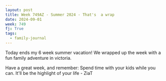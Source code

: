 ```yaml
---
layout: post
title: Week 749AZ - Summer 2024 - That's  a wrap
date: 2024-09-01
week: 749
fj: True
tags:
  - family-journal
---
```


Today ends my 6 week summer vacation! We wrapped up the week with a fun family adventure in victoria.

Have a great week, and remember: Spend time with your kids while you can. It'll be the highlight of your life - ZiaT

